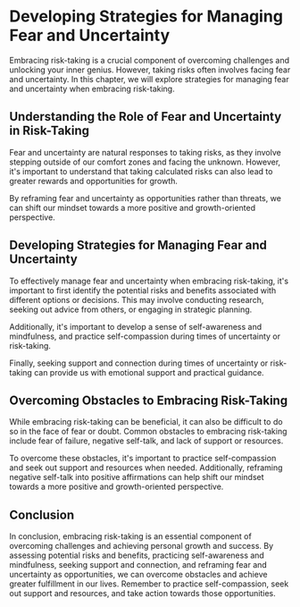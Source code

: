 Developing Strategies for Managing Fear and Uncertainty
=========================================================================================

Embracing risk-taking is a crucial component of overcoming challenges and unlocking your inner genius. However, taking risks often involves facing fear and uncertainty. In this chapter, we will explore strategies for managing fear and uncertainty when embracing risk-taking.

Understanding the Role of Fear and Uncertainty in Risk-Taking
-------------------------------------------------------------

Fear and uncertainty are natural responses to taking risks, as they involve stepping outside of our comfort zones and facing the unknown. However, it's important to understand that taking calculated risks can also lead to greater rewards and opportunities for growth.

By reframing fear and uncertainty as opportunities rather than threats, we can shift our mindset towards a more positive and growth-oriented perspective.

Developing Strategies for Managing Fear and Uncertainty
-------------------------------------------------------

To effectively manage fear and uncertainty when embracing risk-taking, it's important to first identify the potential risks and benefits associated with different options or decisions. This may involve conducting research, seeking out advice from others, or engaging in strategic planning.

Additionally, it's important to develop a sense of self-awareness and mindfulness, and practice self-compassion during times of uncertainty or risk-taking.

Finally, seeking support and connection during times of uncertainty or risk-taking can provide us with emotional support and practical guidance.

Overcoming Obstacles to Embracing Risk-Taking
---------------------------------------------

While embracing risk-taking can be beneficial, it can also be difficult to do so in the face of fear or doubt. Common obstacles to embracing risk-taking include fear of failure, negative self-talk, and lack of support or resources.

To overcome these obstacles, it's important to practice self-compassion and seek out support and resources when needed. Additionally, reframing negative self-talk into positive affirmations can help shift our mindset towards a more positive and growth-oriented perspective.

Conclusion
----------

In conclusion, embracing risk-taking is an essential component of overcoming challenges and achieving personal growth and success. By assessing potential risks and benefits, practicing self-awareness and mindfulness, seeking support and connection, and reframing fear and uncertainty as opportunities, we can overcome obstacles and achieve greater fulfillment in our lives. Remember to practice self-compassion, seek out support and resources, and take action towards those opportunities.
